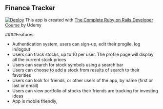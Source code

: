 ## Finance Tracker
[![Deploy](https://www.herokucdn.com/deploy/button.png)](https://powerful-crag-54014.herokuapp.com)
This app is created with [The Complete Ruby on Rails Developer Course ](https://www.udemy.com/the-complete-ruby-on-rails-developer-course/ "The Complete Ruby on Rails Developer Course") by Udemy 

####Features:

* Authentication system, users can sign-up, edit their progile, log in/logout
*  Users can track stocks, up to 10 per user. The profile page will display all the current stock prices
* Users can search for stock symbols using a search bar
* Users can choose to add a stock from results of search to their favorities
* Users can look for friends, or other users of the app, by name (first or last or email)
* Users can view portfolio of stocks their friends are tracking for investing ideas
* App is mobile friendly,